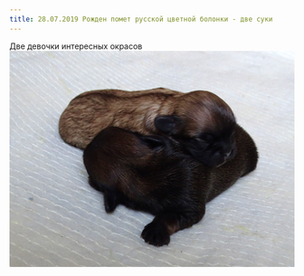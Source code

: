 ```yaml
---
title: 28.07.2019 Рожден помет русской цветной болонки - две суки
---
```


Две девочки интересных окрасов
![Болонки новорожденные](/assets/photos/NEHMiNfQ_do.jpg)
